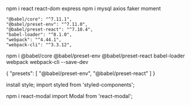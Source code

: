   <!-- "dependencies" -->
npm i react react-dom express
npm i mysql axios faker moment

<!-- devDependencies": { -->
    "@babel/core": "^7.11.1",
    "@babel/preset-env": "^7.11.0",
    "@babel/preset-react": "^7.10.4",
    "babel-loader": "^8.1.0",
    "webpack": "^4.44.1",
    "webpack-cli": "^3.3.12",

npm i @babel/core @babel/preset-env @babel/preset-react babel-loader webpack webpack-cli --save-dev

<!-- .babelrc -->
{
  "presets": [
    "@babel/preset-env",
    "@babel/preset-react"
  ]
}


 <!-- style component -->

 install style;
 import styled from 'styled-components';


<!-- model -->
npm i react-modal
import Modal from 'react-modal';

